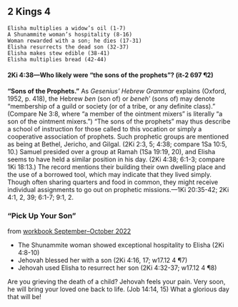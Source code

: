 ## 2 Kings 4

```
Elisha multiplies a widow’s oil (1-7)
A Shunammite woman’s hospitality (8-16)
Woman rewarded with a son; he dies (17-31)
Elisha resurrects the dead son (32-37)
Elisha makes stew edible (38-41)
Elisha multiplies bread (42-44)
```

#### 2Ki 4:38​—Who likely were “the sons of the prophets”? (it-2 697 ¶2)

**“Sons of the Prophets.”** As *Gesenius’ Hebrew Grammar* explains (Oxford, 1952, p. 418), the Hebrew *ben* (son of) or *benehʹ* (sons of) may denote “membership of a guild or society (or of a tribe, or any definite class).” (Compare Ne 3:8, where “a member of the ointment mixers” is literally “a son of the ointment mixers.”) “The sons of the prophets” may thus describe a school of instruction for those called to this vocation or simply a cooperative association of prophets. Such prophetic groups are mentioned as being at Bethel, Jericho, and Gilgal. (2Ki 2:3, 5; 4:38; compare 1Sa 10:5, 10.) Samuel presided over a group at Ramah (1Sa 19:19, 20), and Elisha seems to have held a similar position in his day. (2Ki 4:38; 6:1-3; compare 1Ki 18:13.) The record mentions their building their own dwelling place and the use of a borrowed tool, which may indicate that they lived simply. Though often sharing quarters and food in common, they might receive individual assignments to go out on prophetic missions.​—1Ki 20:35-42; 2Ki 4:1, 2, 39; 6:1-7; 9:1, 2.

### “Pick Up Your Son”

from [workbook September–October 2022](https://www.jw.org/en/library/jw-meeting-workbook/september-october-2022-mwb/Life-and-Ministry-Meeting-Schedule-for-October-31-November-6-2022/Pick-Up-Your-Son/)

- The Shunammite woman showed exceptional hospitality to Elisha (2Ki 4:8-10)
- Jehovah blessed her with a son (2Ki 4:16, 17; w17.12 4 ¶7)
- Jehovah used Elisha to resurrect her son (2Ki 4:32-37; w17.12 4 ¶8)

Are you grieving the death of a child? Jehovah feels your pain. Very soon, he will bring your loved one back to life. (Job 14:14, 15) What a glorious day that will be!
